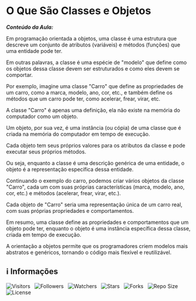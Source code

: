 <!-- Título -->
# O Que São Classes e Objetos

***Conteúdo da Aula:***

Em programação orientada a objetos, uma classe é uma estrutura que descreve um conjunto de atributos (variáveis) e métodos (funções) que uma entidade pode ter.

Em outras palavras, a classe é uma espécie de "modelo" que define como os objetos dessa classe devem ser estruturados e como eles devem se comportar.

Por exemplo, imagine uma classe "Carro" que define as propriedades de um carro, como a marca, modelo, ano, cor, etc., e também define os métodos que um carro pode ter, como acelerar, frear, virar, etc.

A classe "Carro" é apenas uma definição, ela não existe na memória do computador como um objeto.

Um objeto, por sua vez, é uma instância (ou cópia) de uma classe que é criada na memória do computador em tempo de execução.

Cada objeto tem seus próprios valores para os atributos da classe e pode executar seus próprios métodos.

Ou seja, enquanto a classe é uma descrição genérica de uma entidade, o objeto é a representação específica dessa entidade.

Continuando o exemplo do carro, podemos criar vários objetos da classe "Carro", cada um com suas próprias características (marca, modelo, ano, cor, etc.) e métodos (acelerar, frear, virar, etc.).

Cada objeto de "Carro" seria uma representação única de um carro real, com suas próprias propriedades e comportamentos.

Em resumo, uma classe define as propriedades e comportamentos que um objeto pode ter, enquanto o objeto é uma instância específica dessa classe, criada em tempo de execução.

A orientação a objetos permite que os programadores criem modelos mais abstratos e genéricos, tornando o código mais flexível e reutilizável.

<!-- Informações -->
## &#8505; Informações

![Visitors](https://api.visitorbadge.io/api/visitors?path=Devsgeeknerd%2Fcla-o-que-sao-cla-obj-cla-obj-log-ori-obj-pri-pas-bas&label=Visitantes&labelColor=%23700070&labelStyle=none&countColor=%23000fff&style=plastic&color=%23ffffff "Total de Visitantes")
&nbsp;
![Followers](https://img.shields.io/github/followers/Devsgeeknerd?style=p&label=Seguidores&labelColor=800080&color=000fff "Total de Seguidores")
&nbsp;
![Watchers](https://img.shields.io/github/watchers/Devsgeeknerd/cla-o-que-sao-cla-obj-cla-obj-log-ori-obj-pri-pas-bas?style=p&label=Observadores&labelColor=800080&color=000fff "Total de Observadores")
&nbsp;
![Stars](https://img.shields.io/github/stars/Devsgeeknerd/cla-o-que-sao-cla-obj-cla-obj-log-ori-obj-pri-pas-bas?style=p&label=Estrelas&labelColor=800080&color=000fff "Total de Estrelas")
&nbsp;
![Forks](https://img.shields.io/github/forks/Devsgeeknerd/cla-o-que-sao-cla-obj-cla-obj-log-ori-obj-pri-pas-bas?style=p&label=Bifurcações&labelColor=800080&color=000fff "Total de Bifurcações")
&nbsp;
![Repo Size](https://img.shields.io/github/repo-size/Devsgeeknerd/cla-o-que-sao-cla-obj-cla-obj-log-ori-obj-pri-pas-bas?style=p&label=Tamanho&labelColor=800080&color=000fff "Tamanho do Repositório")
&nbsp;
![License](https://img.shields.io/github/license/Devsgeeknerd/cla-o-que-sao-cla-obj-cla-obj-log-ori-obj-pri-pas-bas?style=p&label=Licença&labelColor=800080&color=000fff "Licença do Repositório")
